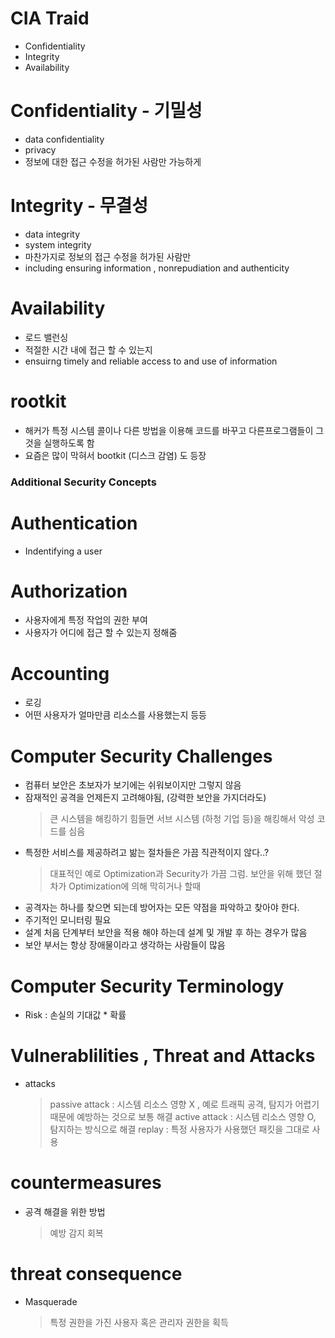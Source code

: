 # CIA Traid
- Confidentiality
- Integrity
- Availability

# Confidentiality - 기밀성
- data confidentiality
- privacy
- 정보에 대한 접근 수정을 허가된 사람만 가능하게


# Integrity - 무결성
- data integrity
- system integrity
- 마찬가지로 정보의 접근 수정을 허가된 사람만
- including ensuring information , nonrepudiation and authenticity

# Availability
- 로드 밸런싱
- 적절한 시간 내에 접근 할 수 있는지
- ensuirng timely and reliable access to and use of information

# rootkit
- 해커가 특정 시스템 콜이나 다른 방법을 이용해 코드를 바꾸고 다른프로그램들이 그것을 실행하도록 함
- 요즘은 많이 막혀서 bootkit (디스크 감염) 도 등장

### Additional Security Concepts
# Authentication
- Indentifying a user
# Authorization
- 사용자에게 특정 작업의 권한 부여
- 사용자가 어디에 접근 할 수 있는지 정해줌
# Accounting
- 로깅
- 어떤 사용자가 얼마만큼 리소스를 사용했는지 등등

# Computer Security Challenges
- 컴퓨터 보안은 초보자가 보기에는 쉬워보이지만 그렇지 않음
- 잠재적인 공격을 언제든지 고려해야됨, (강력한 보안을 가지더라도)
    > 큰 시스템을 해킹하기 힘들면 서브 시스템 (하청 기업 등)을 해킹해서 악성 코드를 심음
- 특정한 서비스를 제공하려고 밞는 절차들은 가끔 직관적이지 않다..?
    > 대표적인 예로 Optimization과 Security가 가끔 그럼. 보안을 위해 했던 절차가 Optimization에 의해 막히거나 할때
- 공격자는 하나를 찾으면 되는데 방어자는 모든 약점을 파악하고 찾아야 한다.
- 주기적인 모니터링 필요
- 설계 처음 단계부터 보안을 적용 해야 하는데 설계 및 개발 후 하는 경우가 많음
- 보안 부서는 항상 장애물이라고 생각하는 사람들이 많음

# Computer Security Terminology
- Risk : 손실의 기대값 * 확률


# Vulnerablilities , Threat and Attacks
- attacks
    > passive attack : 시스템 리소스 영향 X , 예로 트래픽 공격, 탐지가 어렵기 때문에 예방하는 것으로 보통 해결
    > active attack : 시스템 리소스 영향 O, 탐지하는 방식으로 해결
            replay : 특정 사용자가 사용했던 패킷을 그대로 사용
# countermeasures
- 공격 해결을 위한 방법
    > 예방
    > 감지
    > 회복
    
# threat consequence
- Masquerade
    > 특정 권한을 가진 사용자 혹은 관리자 권한을 획득
    